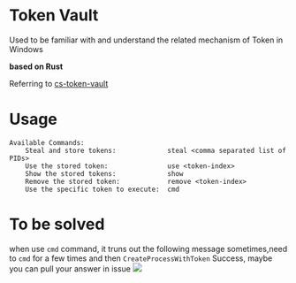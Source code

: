 # Token Vault
Used to be familiar with and understand the related mechanism of Token in Windows

**based on Rust**

Referring to [cs-token-vault](https://github.com/Henkru/cs-token-vault)

# Usage
```
Available Commands:
    Steal and store tokens:             steal <comma separated list of PIDs>
    Use the stored token:               use <token-index>
    Show the stored tokens:             show
    Remove the stored token:            remove <token-index>
    Use the specific token to execute:  cmd
```

# To be solved
when use `cmd` command, it truns out the following message sometimes,need to `cmd` for a few times and then `CreateProcessWithToken` Success, maybe you can pull your answer in issue
![](https://md.buptmerak.cn/uploads/upload_1c90b8c7c6fa195d83db90b5f9c6a77b.png)
